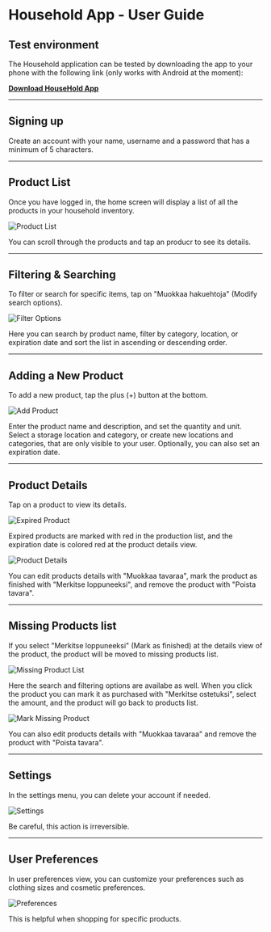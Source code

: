 # Household App - User Guide

## Test environment

The Household application can be tested by downloading the app to your phone with the following link (only works with Android at the moment):

**[Download HouseHold App](https://expo.dev/accounts/johyy/projects/household-app/builds/ba390592-55dc-42c3-8489-ce4a3face2df)**

---

## Signing up

Create an account with your name, username and a password that has a minimum of 5 characters.

---

## Product List

Once you have logged in, the home screen will display a list of all the products in your household inventory.

![Product List](images/productlist.jpg)

You can scroll through the products and tap an producr to see its details.

---

## Filtering & Searching

To filter or search for specific items, tap on "Muokkaa hakuehtoja" (Modify search options).

![Filter Options](images/filter.jpg)

Here you can search by product name, filter by category, location, or expiration date and sort the list in ascending or descending order.

---

## Adding a New Product

To add a new product, tap the plus (+) button at the bottom. 

![Add Product](images/addproduct.jpg)

Enter the product name and description, and set the quantity and unit.
Select a storage location and category, or create new locations and categories, that are only visible to your user. 
Optionally, you can also set an expiration date.

---

## Product Details

Tap on a product to view its details. 

![Expired Product](images/productexpired.jpg)

Expired products are marked with red in the production list, and the expiration date is colored red at the product details view.

![Product Details](images/product.jpg)

You can edit products details with "Muokkaa tavaraa", mark the product as finished with "Merkitse loppuneeksi", and remove the product with "Poista tavara".

---

## Missing Products list

If you select "Merkitse loppuneeksi" (Mark as finished) at the details view of the product, the product will be moved to missing products list. 

![Missing Product List](images/missinproductlist.jpg)

Here the search and filtering options are availabe as well. 
When you click the product you can mark it as purchased with "Merkitse ostetuksi", select the amount, and the product will go back to products list.

![Mark Missing Product](images/missinproduct.jpg)

You can also edit products details with "Muokkaa tavaraa" and remove the product with "Poista tavara".

---

## Settings

In the settings menu, you can delete your account if needed.

![Settings](images/settings.jpg)

Be careful, this action is irreversible.

---

## User Preferences

In user preferences view, you can customize your preferences such as clothing sizes and cosmetic preferences.

![Preferences](images/preferences.jpg)

This is helpful when shopping for specific products.
